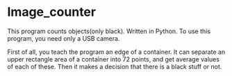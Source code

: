 # Image_counter
This program counts objects(only black). Written in Python.
To use this program, you need only a USB camera.

First of all, you teach the program an edge of a container.
It can separate an upper rectangle area of a container into 72 points,
and get average values of each of these.
Then it makes a decision that there is a black stuff or not.
